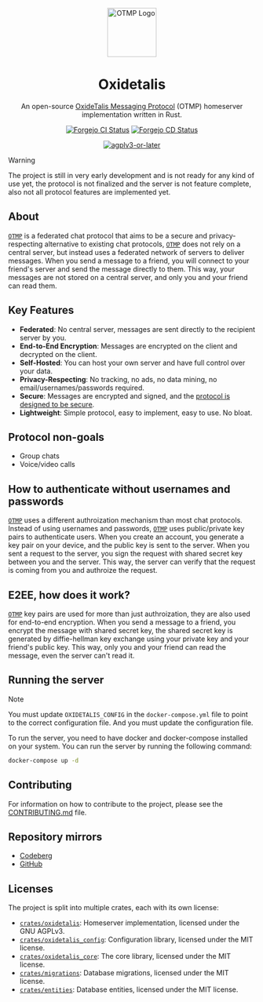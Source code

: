 <div align="center">

<img src="https://otmp.4rs.nl/otmp_logo.png" alt="OTMP Logo" width="100"
height="100">

# Oxidetalis

An open-source [OxideTalis Messaging Protocol][`OTMP`] (OTMP) homeserver
implementation written in Rust.

[![Forgejo CI Status](https://git.4rs.nl/oxidetalis/oxidetalis/badges/workflows/ci.yml/badge.svg)](https://git.4rs.nl/oxidetalis/oxidetalis)
[![Forgejo CD Status](https://git.4rs.nl/oxidetalis/oxidetalis/badges/workflows/cd.yml/badge.svg)](https://git.4rs.nl/oxidetalis/oxidetalis)

[![agplv3-or-later](https://www.gnu.org/graphics/agplv3-88x31.png)](https://www.gnu.org/licenses/agpl-3.0.html)

</div>

> [!WARNING]
> The project is still in very early development and is not ready for
> any kind of use yet, the protocol is not finalized and the server is not
> feature complete, also not all protocol features are implemented yet.

## About
[`OTMP`] is a federated chat protocol that aims to be a secure and
privacy-respecting alternative to existing chat protocols, [`OTMP`] does not
rely on a central server, but instead uses a federated network of servers to
deliver messages. When you send a message to a friend, you will connect to your
friend's server and send the message directly to them. This way, your messages
are not stored on a central server, and only you and your friend can read them.

## Key Features
- **Federated**: No central server, messages are sent directly to the recipient server by you.
- **End-to-End Encryption**: Messages are encrypted on the client and decrypted
  on the client.
- **Self-Hosted**: You can host your own server and have full control over your
  data.
- **Privacy-Respecting**: No tracking, no ads, no data mining, no
  email/usernames/passwords required.
- **Secure**: Messages are encrypted and signed, and the [protocol is designed to
  be secure][`OTMP`].
- **Lightweight**: Simple protocol, easy to implement, easy to use. No bloat.

## Protocol non-goals
- Group chats
- Voice/video calls

## How to authenticate without usernames and passwords
[`OTMP`] uses a different authroization mechanism than most chat protocols.
Instead of using usernames and passwords, [`OTMP`] uses public/private key pairs
to authenticate users. When you create an account, you generate a key pair on
your device, and the public key is sent to the server. When you sent a request
to the server, you sign the request with shared secret key between you and the
server. This way, the server can verify that the request is coming from you and
authroize the request.

## E2EE, how does it work?
[`OTMP`] key pairs are used for more than just authroization, they are also used
for end-to-end encryption. When you send a message to a friend, you encrypt the
message with shared secret key, the shared secret key is generated by
diffie-hellman key exchange using your private key and your friend's public key.
This way, only you and your friend can read the message, even the server can't
read it.

## Running the server

> [!NOTE]
> You must update `OXIDETALIS_CONFIG` in the `docker-compose.yml` file to point
> to the correct configuration file. And you must update the configuration file.

To run the server, you need to have docker and docker-compose installed on your
system. You can run the server by running the following command:
```sh
docker-compose up -d
```

## Contributing
For information on how to contribute to the project, please see the
[CONTRIBUTING.md](./CONTRIBUTING.md) file.

## Repository mirrors
- [Codeberg](https://codeberg.org/awiteb/oxidetalis)
- [GitHub](https://github.com/oxidetalis/oxidetalis)

## Licenses
The project is split into multiple crates, each with its own license:
* [`crates/oxidetalis`]: Homeserver implementation, licensed under the GNU
      AGPLv3.
* [`crates/oxidetalis_config`]: Configuration library, licensed under the MIT
      license.
* [`crates/oxidetalis_core`]: The core library, licensed under the MIT license.
* [`crates/migrations`]: Database migrations, licensed under the MIT license.
* [`crates/entities`]: Database entities, licensed under the MIT license.

[`OTMP`]: https://otmp.4rs.nl
[`crates/oxidetalis`]: ./crates/oxidetalis
[`crates/oxidetalis_config`]: ./crates/oxidetalis_config
[`crates/oxidetalis_core`]: ./crates/oxidetalis_core
[`crates/migrations`]: ./crates/migrations
[`crates/entities`]: ./crates/entities
